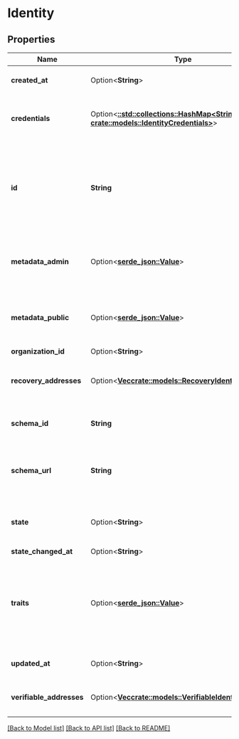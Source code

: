 # Identity

## Properties

Name | Type | Description | Notes
------------ | ------------- | ------------- | -------------
**created_at** | Option<**String**> | CreatedAt is a helper struct field for gobuffalo.pop. | [optional]
**credentials** | Option<[**::std::collections::HashMap<String, crate::models::IdentityCredentials>**](identityCredentials.md)> | Credentials represents all credentials that can be used for authenticating this identity. | [optional]
**id** | **String** | ID is the identity's unique identifier.  The Identity ID can not be changed and can not be chosen. This ensures future compatibility and optimization for distributed stores such as CockroachDB. | 
**metadata_admin** | Option<[**serde_json::Value**](.md)> | NullJSONRawMessage represents a json.RawMessage that works well with JSON, SQL, and Swagger and is NULLable- | [optional]
**metadata_public** | Option<[**serde_json::Value**](.md)> | NullJSONRawMessage represents a json.RawMessage that works well with JSON, SQL, and Swagger and is NULLable- | [optional]
**organization_id** | Option<**String**> |  | [optional]
**recovery_addresses** | Option<[**Vec<crate::models::RecoveryIdentityAddress>**](recoveryIdentityAddress.md)> | RecoveryAddresses contains all the addresses that can be used to recover an identity. | [optional]
**schema_id** | **String** | SchemaID is the ID of the JSON Schema to be used for validating the identity's traits. | 
**schema_url** | **String** | SchemaURL is the URL of the endpoint where the identity's traits schema can be fetched from.  format: url | 
**state** | Option<**String**> | State is the identity's state.  This value has currently no effect. active StateActive inactive StateInactive | [optional]
**state_changed_at** | Option<**String**> |  | [optional]
**traits** | Option<[**serde_json::Value**](.md)> | Traits represent an identity's traits. The identity is able to create, modify, and delete traits in a self-service manner. The input will always be validated against the JSON Schema defined in `schema_url`. | 
**updated_at** | Option<**String**> | UpdatedAt is a helper struct field for gobuffalo.pop. | [optional]
**verifiable_addresses** | Option<[**Vec<crate::models::VerifiableIdentityAddress>**](verifiableIdentityAddress.md)> | VerifiableAddresses contains all the addresses that can be verified by the user. | [optional]

[[Back to Model list]](../README.md#documentation-for-models) [[Back to API list]](../README.md#documentation-for-api-endpoints) [[Back to README]](../README.md)


